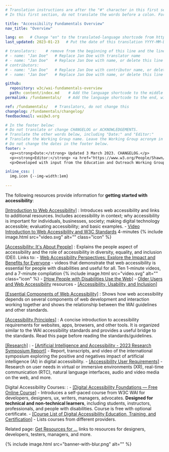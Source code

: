 ```yaml
---
# Translation instructions are after the "#" character in this first section. They are comments that do not show up in the web page. You do not need to translate the instructions after #.
# In this first section, do not translate the words before a colon. For example, do not translate "title:". Do translate the text after "title:".

title: "Accessibility Fundamentals Overview"
nav_title: "Overview" 

lang: en   # Change "en" to the translated-language shortcode from https://www.iana.org/assignments/language-subtag-registry/language-subtag-registry
last_updated: 2023-01-23   # Put the date of this translation YYYY-MM-DD (with month in the middle)

# translators:    # remove from the beginning of this line and the lines below: "# " (the hash sign and the space)
# - name: "Jan Doe"   # Replace Jan Doe with translator name
# - name: "Jan Doe"   # Replace Jan Doe with name, or delete this line if not multiple translators
# contributors:
# - name: "Jan Doe"   # Replace Jan Doe with contributor name, or delete this line if none
# - name: "Jan Doe"   # Replace Jan Doe with name, or delete this line if not multiple contributors

github:
  repository: w3c/wai-fundamentals-overview
  path: content/index.md    # Add the language shortcode to the middle of the filename, for example: content/index.fr.md
permalink: /fundamentals/   # Add the language shortcode to the end, with no slash at end, for example: /fundamentals/fr

ref: /fundamentals/   # Translators, do not change this
changelog: /fundamentals/changelog/
feedbackmail: wai@w3.org

# In the footer below:
# Do not translate or change CHANGELOG or ACKNOWLEDGEMENTS.
# Translate the other words below, including "Date:" and "Editor:"
# Translate the Working Group name. Leave the Working Group acronym in English.
# Do not change the dates in the footer below.
footer: >
  <p><strong>Date:</strong> Updated 3 March 2023. CHANGELOG.</p>
  <p><strong>Editor:</strong> <a href="https://www.w3.org/People/Shawn/">Shawn Lawton Henry</a>.</p>
  <p>Developed with input from the Education and Outreach Working Group (<a href="http://www.w3.org/WAI/EO/">EOWG</a>).</p>

inline_css: |
  img.icon {--img-width:1em}
  
---
```


The following resources provide information for **getting started with accessibility**:

[[Introduction to Web Accessibility]](/fundamentals/accessibility-intro/)
:   Introduces web accessibility and links to additional resources. Includes accessibility in context; why accessibility is important for individuals, businesses, society; making digital technology accessible; evaluating accessibility; and basic examples.
    -   [Video Introduction to Web Accessibility and W3C Standards](/videos/standards-and-benefits/) 4-minutes {% include image.html src="video.svg" alt="" class="icon" %}
    
[[Accessibility: It's About People]](/people/)
:   Explains the people aspect of accessibility and the role of accessibility in diversity, equality, and inclusion (DEI). Links to:
    -   [Web Accessibility Perspectives: Explore the Impact and Benefits for Everyone](/perspective-videos/) - videos that demonstrate that web accessibility is essential for people with disabilities and useful for all. Ten 1-minute videos, and a 7-minute compliation {% include image.html src="video.svg" alt="" class="icon" %}
    -   [[How People with Disabilities Use the Web]](/people-use-web/)<!-- , [Videos of How People with Disabilities Use the Web](/people-use-web/) Eighteen 2+minute videos, and 3 compliations {% include image.html src="video.svg" alt="" class="icon" %} -->
    -   [Older Users and Web Accessibility](/older-users/) resources
    -   [[Accessibility, Usability, and Inclusion]](/fundamentals/accessibility-usability-inclusion/)

[[Essential Components of Web Accessibility]](/fundamentals/components/)
:   Shows how web accessibility depends on several components of web development and interaction working together and shows the relationship between the WAI guidelines and other standards.

[[Accessibility Principles]](/fundamentals/accessibility-principles/)
:   A concise introduction to accessibility requirements for websites, apps, browsers, and other tools. It is organized similar to the WAI accessibility standards and provides a useful bridge to the standards. Read this page before reading the standards/guidelines.

[[Research]](/fundamentals/research/)
:   -   [[Artificial Intelligence and Accessibility - 2023 Research Symposium Report]](/fundamentals/research/AI2023/) - Report, transcripts, and video of the international symposium exploring the positive and negatives impact of artificial intelligence (AI) in digital accessibility.
    -   [[Accessibility User Requirements]](/fundamentals/research/user-requirements/) - Research on user needs in virtual or immersive environments (XR), real-time communication (RTC), natural language interfaces, audio and video media on the web, and more.

Digital Accessibility Courses:
:   -   [[Digital Accessibility Foundations &mdash; Free Online Course]](/fundamentals/foundations-course/) - Introduces a self-paced course from W3C WAI for developers, designers, ux, writers, managers, advocates. **Designed for technical and non-technical learners**, including students, instructors, professionals, and people with disabilities. Course is free with optional certificate.
    -   [[Course List of Digital Accessibility Education, Training, and Certification]](/courses/list/) - Lists courses from different providers.    

Related page: [Get Resources for ...](https://www.w3.org/WAI/roles/) links to resources for designers, developers, testers, managers, and more.

{% include image.html src="banner-with-blur.png" alt="" %}
